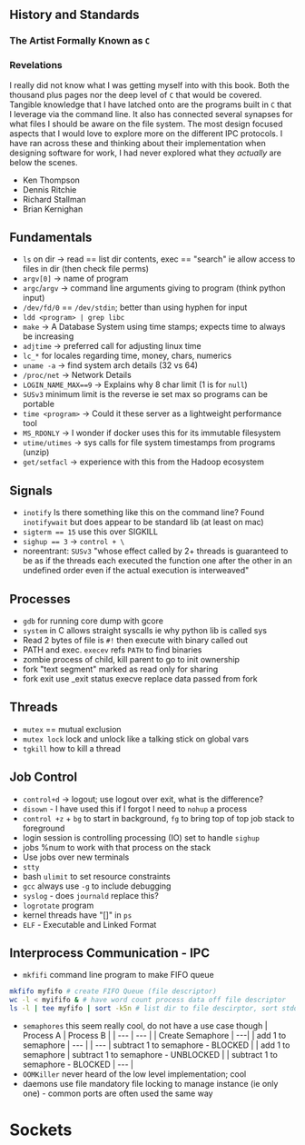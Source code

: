 ## History and Standards
### The Artist Formally Known as `C`

### Revelations
I really did not know what I was getting myself into with this book. Both the thousand plus pages nor the deep level of `C` that would be covered. Tangible knowledge that I have latched onto are the programs built in `C` that I leverage via the command line. It also has connected several synapses for what files I should be aware on the  file system. The most design focused aspects that I would love to explore more on the different IPC protocols. I have ran across these and thinking about their implementation when designing software for work, I had never explored what they _actually_ are below the scenes.

>
- Ken Thompson
- Dennis Ritchie
- Richard Stallman
- Brian Kernighan

## Fundamentals
>
- `ls` on dir -> read == list  dir contents, exec == "search" ie allow access to files in dir (then check file perms)
- `argv[0]` -> name of program
- `argc`/`argv` -> command line arguments giving to program (think python input)
- `/dev/fd/0` == `/dev/stdin`; better than using hyphen for input
- `ldd <program> | grep libc`
- `make` -> A Database System using time stamps; expects time to always be increasing
- `adjtime` -> preferred call for adjusting linux time
- `lc_*` for locales regarding time, money, chars, numerics
- `uname -a` -> find system arch details (32 vs 64)
- `/proc/net` -> Network Details
- `LOGIN_NAME_MAX==9` -> Explains why 8 char limit (1 is for `null`)
- `SUSv3` minimum limit is the reverse ie set max so programs can be portable
- `time <program>` -> Could it these server as a lightweight performance tool
- `MS_RDONLY` -> I wonder if docker uses this for its immutable filesystem
- `utime/utimes` -> sys calls for file system timestamps from programs (unzip)
- `get/setfacl` -> experience with this from the Hadoop ecosystem

## Signals
>
- `inotify` Is there something like this on the command line? Found `inotifywait` but does appear to be standard lib (at least on mac)
- `sigterm == 15` use this over SIGKILL
- `sighup == 3` -> `control + \`
- noreentrant: `SUSv3` "whose effect called by 2+ threads is guaranteed to be as if the threads each executed the function one after the other in an undefined order even if the actual execution is interweaved"

## Processes
- `gdb` for running core dump with gcore
- `system` in C allows straight syscalls ie why python lib is called sys
- Read 2 bytes of file is `#!` then execute with binary called out
- PATH and exec. `execev` refs `PATH` to find binaries
- zombie process of child, kill parent to go to init ownership
- fork "text segment" marked as read only for sharing
- fork exit use \_exit status execve replace data passed from fork

## Threads
- `mutex` == mutual exclusion
- `mutex lock` lock and unlock like a talking stick on global vars
- `tgkill` how to kill a thread

## Job Control
- `control+d` -> logout; use logout over exit, what is the difference?
- `disown` - I have used this if I forgot I need to `nohup` a process
- `control +z` + `bg` to start in background, `fg` to bring top of top job stack to foreground
- login session is controlling processing (IO) set to handle `sighup`
- jobs %num to work with that process on the stack
- Use jobs over new terminals
- `stty`
- bash `ulimit` to set resource constraints
- `gcc` always use `-g` to include debugging
- `syslog` - does `journald` replace this?
- `logrotate` program
- kernel threads have "[]" in `ps`
- `ELF` - Executable and Linked Format

## Interprocess Communication - IPC
- `mkfifi` command line program to make FIFO queue
```bash
mkfifo myfifo # create FIFO Queue (file descriptor)
wc -l < myififo & # have word count process data off file descriptor
ls -l | tee myfifo | sort -k5n # list dir to file descirptor, sort stdout as well
```
- `semaphores` this seem really cool, do not have a use case though
| Process A | Process B |
| --- | --- |
| Create Semaphore | ---|
| add 1 to semaphore | --- |
| --- | subtract 1 to semaphore - BLOCKED |
| add 1 to semaphore | subtract 1 to semaphore - UNBLOCKED |
| subtract 1 to semaphore - BLOCKED | --- |
- `OOMKiller` never heard of the low level implementation; cool
- daemons use file mandatory file locking to manage instance (ie only one) - common ports are often used the same way

# Sockets

